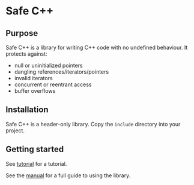 # Safe C++

## Purpose

Safe C++ is a library for writing C++ code with no undefined behaviour. It protects against:

- null or uninitialized pointers
- dangling references/iterators/pointers
- invalid iterators
- concurrent or reentrant access
- buffer overflows

## Installation

Safe C++ is a header-only library. Copy the `include` directory into your project.

## Getting started

See [tutorial](tutorial.md) for a tutorial.

See the [manual](reference.md) for a full guide to using the library.



